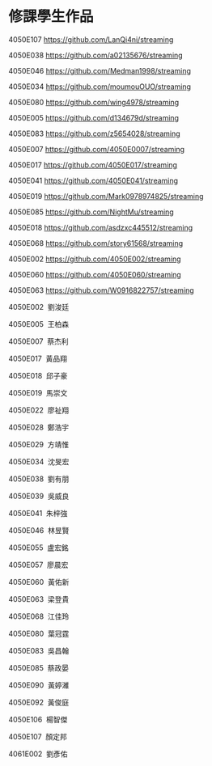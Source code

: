 
# 修課學生作品

4050E107 https://github.com/LanQi4ni/streaming

4050E038 https://github.com/a02135676/streaming

4050E046 https://github.com/Medman1998/streaming

4050E034 https://github.com/moumouOUO/streaming

4050E080 https://github.com/wing4978/streaming

4050E005 https://github.com/d134679d/streaming

4050E083 https://github.com/z5654028/streaming

4050E007 https://github.com/4050E0007/streaming

4050E017 https://github.com/4050E017/streaming

4050E041 https://github.com/4050E041/streaming

4050E019 https://github.com/Mark0978974825/streaming

4050E085 https://github.com/NightMu/streaming

4050E018 https://github.com/asdzxc445512/streaming

4050E068 https://github.com/story61568/streaming

4050E002 https://github.com/4050E002/streaming

4050E060 https://github.com/4050E060/streaming

4050E063 https://github.com/W0916822757/streaming
 

4050E002  劉浚廷

4050E005  王柏森

4050E007  蔡杰利

4050E017  黃品翔

4050E018  邱子豪

4050E019  馬崇文

4050E022  廖祉翔

4050E028  鄭浩宇

4050E029  方靖惟

4050E034  沈旻宏

4050E038  劉有朋

4050E039  吳威良

4050E041  朱梓強

4050E046  林昱賢

4050E055  盧宏銘

4050E057  廖晨宏

4050E060  黃佑新

4050E063  梁登貴

4050E068  江佳玲

4050E080  葉冠霆

4050E083  吳昌翰

4050E085  蔡政晏

4050E090  黃婷濰

4050E092  黃俊庭

4050E106  楊智傑

4050E107  顏定邦

4061E002  劉彥佑



